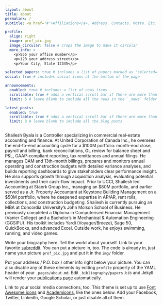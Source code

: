 ```yaml
---
layout: about
title: about
permalink: /
subtitle: <a href='#'>Affiliations</a>. Address. Contacts. Motto. Etc.

profile:
  align: right
  image: prof_pic.jpg
  image_circular: false # crops the image to make it circular
  more_info: >
    <p>555 your office number</p>
    <p>123 your address street</p>
    <p>Your City, State 12345</p>

selected_papers: true # includes a list of papers marked as "selected={true}"
social: true # includes social icons at the bottom of the page

announcements:
  enabled: true # includes a list of news items
  scrollable: true # adds a vertical scroll bar if there are more than 3 news items
  limit: 5 # leave blank to include all the news in the `_news` folder

latest_posts:
  enabled: true
  scrollable: true # adds a vertical scroll bar if there are more than 3 new posts items
  limit: 3 # leave blank to include all the blog posts
---
```


Shailesh Byala is a Controller specializing in commercial real-estate accounting and finance. At United Corporation of Canada Inc., he oversees the end-to-end accounting cycle for a $100M portfolio: month-end close, payroll and billing, bank reconciliations, GL review for balance sheet and P&L, GAAP-compliant reporting, tax remittances and annual filings. He manages CAM and 13th-month billings, prepares and monitors annual operating and construction budgets with detailed variance analyses, and builds reporting dashboards to give stakeholders clear performance insight. He also supports growth through acquisition analysis, evaluating potential investments and their cash-flow impact.
Prior to UCCI, Shailesh led Accounting at Staerk Group Inc., managing an $80M portfolio, and earlier served as a Jr. Property Accountant at Keystone Building Management on a $50M portfolio, where he deepened expertise in AP/AR, rent rolls, collections, and construction budgeting.
Shailesh is currently pursuing an MBA at Concordia University’s John Molson School of Business. He previously completed a Diploma in Computerised Financial Management (Vanier College) and a Bachelor’s in Mechanical & Automation Engineering (GGSIPU). His toolkit includes Yardi (Voyager/Breeze), Sage 50, QuickBooks, and advanced Excel. Outside work, he enjoys swimming, running, and video games.

Write your biography here. Tell the world about yourself. Link to your favorite [subreddit](http://reddit.com). You can put a picture in, too. The code is already in, just name your picture `prof_pic.jpg` and put it in the `img/` folder.

Put your address / P.O. box / other info right below your picture. You can also disable any of these elements by editing `profile` property of the YAML header of your `_pages/about.md`. Edit `_bibliography/papers.bib` and Jekyll will render your [publications page](/al-folio/publications/) automatically.

Link to your social media connections, too. This theme is set up to use [Font Awesome icons](https://fontawesome.com/) and [Academicons](https://jpswalsh.github.io/academicons/), like the ones below. Add your Facebook, Twitter, LinkedIn, Google Scholar, or just disable all of them.

